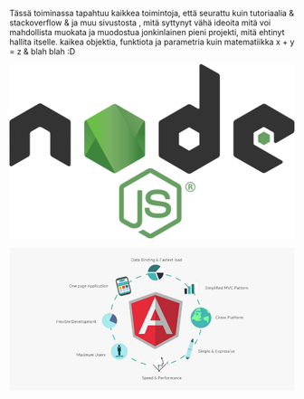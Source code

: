 Tässä toiminassa tapahtuu kaikkea toimintoja, että seurattu kuin tutoriaalia & stackoverflow & ja muu sivustosta , mitä syttynyt vähä ideoita
mitä voi mahdollista muokata ja muodostua jonkinlainen pieni projekti, mitä ehtinyt hallita itselle. 
kaikea objektia, funktiota ja parametria kuin matematiikka x + y = z & blah blah :D

![Alt text](1_1dB4wl4G2fYYfgKba_XLog.png?raw=true "None")

![Alt text](b-thumb-img12.jpg?raw=true "None")
